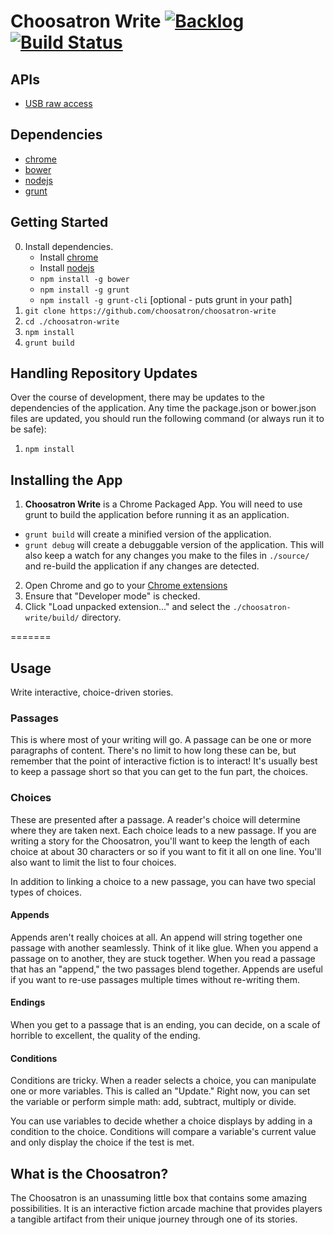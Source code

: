 # Choosatron Write [![Backlog](https://badge.waffle.io/choosatron/choosatron-write.png?label=backlog&title=backlog)](https://waffle.io/choosatron/choosatron-write) [![Build Status](https://travis-ci.org/choosatron/choosatron-write.svg)](https://travis-ci.org/choosatron/choosatron-write)

## APIs ##
 - [USB raw access](https://developer.chrome.com/apps/usb)

## Dependencies ##
 - [chrome](http://www.google.com/chrome/)
 - [bower](http://bower.io/)
 - [nodejs](http://nodejs.org/)
 - [grunt](http://gruntjs.com/)

## Getting Started ##

0. Install dependencies.
   - Install [chrome](http://www.google.com/chrome/)
   - Install [nodejs](http://nodejs.org/download/)
   - `npm install -g bower`
   - `npm install -g grunt`
   - `npm install -g grunt-cli` [optional - puts grunt in your path]
1. `git clone https://github.com/choosatron/choosatron-write`
2. `cd ./choosatron-write`
3. `npm install`
4. `grunt build`

## Handling Repository Updates ##

Over the course of development, there may be updates to the dependencies of the application. Any time the package.json or bower.json files are updated, you should run the following command (or always run it to be safe):

1. `npm install`

## Installing the App ##

1. **Choosatron Write** is a Chrome Packaged App. You will need to use grunt to build the application before running it as an application.
 - `grunt build` will create a minified version of the application.
 - `grunt debug` will create a debuggable version of the application. This will also keep a watch for any changes you make to the files in `./source/` and re-build the application if any changes are detected.
2. Open Chrome and go to your [Chrome extensions](chrome://extensions)
3. Ensure that "Developer mode" is checked.
4. Click "Load unpacked extension..." and select the `./choosatron-write/build/` directory.

=======

## Usage ##

Write interactive, choice-driven stories.

### Passages ###

This is where most of your writing will go. A passage can be one or more paragraphs of content. There's no limit to how long these can be, but remember that the point of interactive fiction is to interact! It's usually best to keep a passage short so that you can get to the fun part, the choices.

### Choices ###

These are presented after a passage. A reader's choice will determine where they are taken next. Each choice leads to a new passage. If you are writing a story for the Choosatron, you'll want to keep the length of each choice at about 30 characters or so if you want to fit it all on one line. You'll also want to limit the list to four choices.

In addition to linking a choice to a new passage, you can have two special types of choices.

#### Appends ####

Appends aren't really choices at all. An append will string together one passage with another seamlessly. Think of it like glue. When you append a passage on to another, they are stuck together. When you read a passage that has an "append," the two passages blend together. Appends are useful if you want to re-use passages multiple times without re-writing them.

#### Endings ####

When you get to a passage that is an ending, you can decide, on a scale of horrible to excellent, the quality of the ending.

#### Conditions ####

Conditions are tricky. When a reader selects a choice, you can manipulate one or more variables. This is called an "Update." Right now, you can set the variable or perform simple math: add, subtract, multiply or divide.

You can use variables to decide whether a choice displays by adding in a condition to the choice. Conditions will compare a variable's current value and only display the choice if the test is met.

## What is the Choosatron? ##

The Choosatron is an unassuming little box that contains some amazing possibilities. It is an interactive fiction arcade machine that provides players a tangible artifact from their unique journey through one of its stories.
